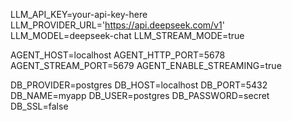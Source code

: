 LLM_API_KEY=your-api-key-here
LLM_PROVIDER_URL='https://api.deepseek.com/v1'
LLM_MODEL=deepseek-chat
LLM_STREAM_MODE=true

AGENT_HOST=localhost
AGENT_HTTP_PORT=5678
AGENT_STREAM_PORT=5679
AGENT_ENABLE_STREAMING=true

DB_PROVIDER=postgres
DB_HOST=localhost
DB_PORT=5432
DB_NAME=myapp
DB_USER=postgres
DB_PASSWORD=secret
DB_SSL=false